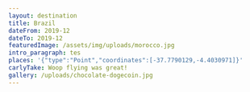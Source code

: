 ```yaml
---
layout: destination
title: Brazil
dateFrom: 2019-12
dateTo: 2019-12
featuredImage: /assets/img/uploads/morocco.jpg
intro_paragraph: tes
places: '{"type":"Point","coordinates":[-37.7790129,-4.4030971]}'
carlyTake: Woop flying was great!
gallery: /uploads/chocolate-dogecoin.jpg
---
```


